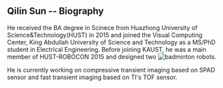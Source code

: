 ## Qilin Sun -- Biography
He received the BA degree in Scinece from Huazhong University of Science&Technology(HUST) in 2015 and joined the Visual Computing Center,
King Abdullah University of Science and Technology as a MS/PhD student in Electrical Engineering. 
Before joining KAUST, he was a main member of HUST-ROBOCON 2015 and designed two ![badminton robots](https://www.youtube.com/watch?v=JUKJZoQ-mIQ).

He is currently working on compressive transient imaging based on SPAD sensor and fast transient imaging based on TI's TOF sensor.
